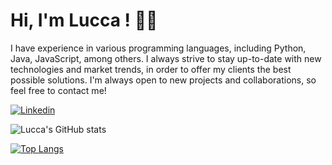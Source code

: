
# Hi, I'm Lucca ! 👨‍💻

I have experience in various programming languages, including Python, Java, JavaScript, among others. I always strive to stay up-to-date with new technologies and market trends, in order to offer my clients the best possible solutions. I'm always open to new projects and collaborations, so feel free to contact me!

[![Linkedin](https://img.shields.io/badge/LinkedIn-0077B5?style=for-the-badge&logo=linkedin&logoColor=white)](https://www.linkedin.com/in/lucca-lira-vicentim/)

![Lucca's GitHub stats](https://github-readme-stats.vercel.app/api?username=Lucca19&show_icons=true&theme=dark)

[![Top Langs](https://github-readme-stats.vercel.app/api/top-langs/?username=Lucca19&layout=compact)](https://github.com/anuraghazra/github-readme-stats)
